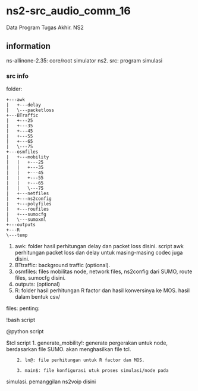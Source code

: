 # ns2-src_audio_comm_16
Data Program Tugas Akhir. NS2

## information
ns-allinone-2.35: core/root simulator ns2. 
src: program simulasi

### src info

folder:

    +---awk
    |   +---delay
    |   \---packetloss
    +---BTraffic
    |   +---25
    |   +---35
    |   +---45
    |   +---55
    |   +---65
    |   \---75
    +---osmfiles
    |   +---mobility
    |   |   +---25
    |   |   +---35
    |   |   +---45
    |   |   +---55
    |   |   +---65
    |   |   \---75
    |   +---netfiles
    |   +---ns2config
    |   +---polyfiles
    |   +---roufiles
    |   +---sumocfg
    |   \---sumoxml
    +---outputs
    +---R
    \---temp

1. awk: folder hasil perhitungan delay dan packet loss disini. script awk perhitungan packet loss dan delay untuk masing-masing codec juga disini.
2. BTtraffic: background traffic (optional).
3. osmfiles: files mobilitas node, network files, ns2config dari SUMO, route files, sumocfg disini.
4. outputs: (optional)
5. R: folder hasil perhitungan R factor dan hasil konversinya ke MOS. hasil dalam bentuk csv/

files:
penting:

!bash script

@python script

$tcl script
        1. generate_mobility!: generate pergerakan untuk node, 
berdasarkan file SUMO. akan menghasilkan file tcl.

        2. ln@: file perhitungan untuk R factor dan MOS.

        3. main$: file konfigurasi utuk proses simulasi/node pada 
simulasi. pemanggilan ns2voip disini
